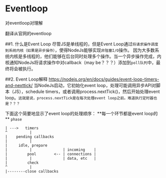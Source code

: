 # Eventloop
对eventloop对理解

翻译从官网的eventloop

##1. 什么是Event Loop
尽管JS是单线程的，但是Event Loop通过`将请求操作调度到系统内核（如果是异步操作）`，使得NodeJs能够实现`非阻塞I/O`操作。
因为大多数系统内核是多线程的，他们能够在后台同时处理多个操作。当一个异步操作完成，内核通知NodeJs将请求操作中对callback（may be？？？）添加到`poll队列`中，最终将会被执行。

##2. Event Loop解释  https://nodejs.org/en/docs/guides/event-loop-timers-and-nexttick/
当NodeJs启动，它初始化event loop，处理可能调用异步API对脚本（JS），schedule timers，或者调用process.nextTick()，然后开始处理event loop。`这就是说，process.nextTick是在每次处理event loop之前。难道执行定时器也是？？？`

下面这个简要地显示了event loop的处理顺序： **每一个环节都是event loop的 ** `phase`  

    | --->   timers
    ^          |
    |    pending callbacks
    |          |
    |     idle, prepare
    |          |              | incoming    |
    |         pool        <-- | connections |
    |          |              | data, etc   | 
    |         check
    ^          |
    |--------close callbacks
  
